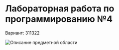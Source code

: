 # Лабораторная работа по программированию №4

Вариант: 311322

![Описание предметной области](https://github.com/slamach/prog-lab5/blob/master/doc/task.png?raw=true)
